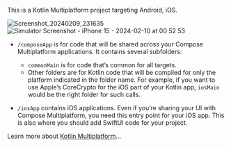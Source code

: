 This is a Kotlin Multiplatform project targeting Android, iOS.


![Screenshot_20240209_231635](https://github.com/omeryildirim01/KMPSample/assets/17796968/ce49ddc8-919b-4ac0-a90a-a63b0707dbc0)
![Simulator Screenshot - iPhone 15 - 2024-02-10 at 00 52 53](https://github.com/omeryildirim01/KMPSample/assets/17796968/7f30ec59-5b36-4932-8440-198f813a99de)

* `/composeApp` is for code that will be shared across your Compose Multiplatform applications.
  It contains several subfolders:
  - `commonMain` is for code that’s common for all targets.
  - Other folders are for Kotlin code that will be compiled for only the platform indicated in the folder name.
    For example, if you want to use Apple’s CoreCrypto for the iOS part of your Kotlin app,
    `iosMain` would be the right folder for such calls.

* `/iosApp` contains iOS applications. Even if you’re sharing your UI with Compose Multiplatform, 
  you need this entry point for your iOS app. This is also where you should add SwiftUI code for your project.


Learn more about [Kotlin Multiplatform](https://www.jetbrains.com/help/kotlin-multiplatform-dev/get-started.html)…
